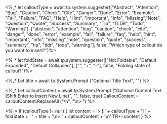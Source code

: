 
<%_* let calloutType = await tp.system.suggester(["Abstract", "Attention", "Bug", "Caution", "Check", "Cite", "Danger", "Done", "Error", "Example", "Fail", "Failure", "FAQ", "Help", "Hint", "Important", "Info", "Missing","Note", "Question", "Quote", "Success", "Summary", "Tip", "TLDR", "Todo", "Warning"], ["abstract", "attention", "bug", "caution", "check", "cite", "danger", "done", "error", "example", "fail", "failure", "faq", "help", "hint", "important", "info", "missing","note", "question", "quote", "success", "summary", "tip", "tldr", "todo", "warning"], false, "Which type of callout do you want to insert?")%>

<%_* let foldState = await tp.system.suggester(["Not Foldable", "Default Expanded", "Default Collapsed"], ["", "+", "-"], false, "Folding state of callout?")%>

<%_*
  Let title = await tp.System.Prompt ("Optional Title Text", "")
%>

<%_*
  Let calloutContent = await tp.System.Prompt ("Optional Content Text (Shift Enter to Insert New Line)", "", false, true)
  CalloutContent = calloutContent.ReplaceAll ("\n", "\n> ")
%>

<%-*
If (calloutType != null) {
  let content = '> [!' + calloutType + '] ' + foldState + ' ' + title + '\n> ' + calloutContent + '\n'
  TR+=content
}
%>